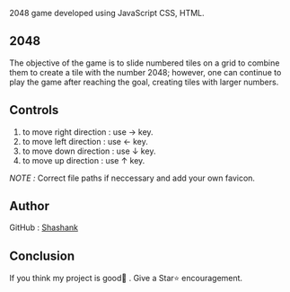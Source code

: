2048 game developed using JavaScript CSS, HTML.


## 2048

The objective of the game is to slide numbered tiles on a grid to combine them to create a tile with the number 2048; however, one can continue to play the game after reaching the goal, creating tiles with larger numbers.

## Controls

1. to move right direction : use → key.
2. to move left direction  : use ← key.
3. to move down direction  : use ↓ key.
4. to move up direction    : use ↑ key.


*NOTE :* Correct file paths if neccessary and add your own favicon.


## Author

GitHub : [Shashank](https://github.com/ShashankCode1)

## Conclusion

If you think my project is good👏 . Give a Star⭐ encouragement.
